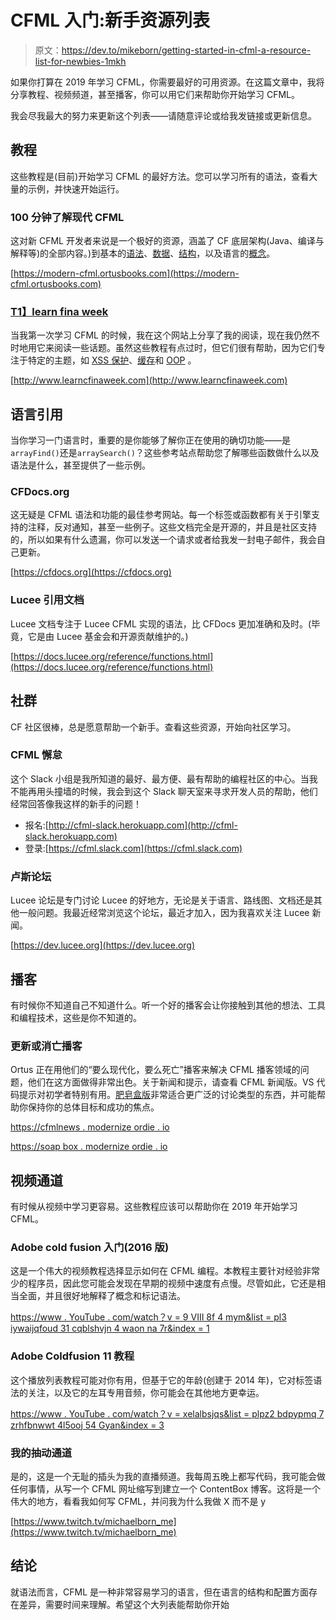 # CFML 入门:新手资源列表

> 原文：<https://dev.to/mikeborn/getting-started-in-cfml-a-resource-list-for-newbies-1mkh>

如果你打算在 2019 年学习 CFML，你需要最好的可用资源。在这篇文章中，我将分享教程、视频频道，甚至播客，你可以用它们来帮助你开始学习 CFML。

我会尽我最大的努力来更新这个列表——请随意评论或给我发链接或更新信息。

## 教程

这些教程是(目前)开始学习 CFML 的最好方法。您可以学习所有的语法，查看大量的示例，并快速开始运行。

### 100 分钟了解现代 CFML

这对新 CFML 开发者来说是一个极好的资源，涵盖了 CF 底层架构(Java、编译与解释等)的全部内容。)到基本的[语法](https://modern-cfml.ortusbooks.com/cfml-language/syntax)、[数据](https://modern-cfml.ortusbooks.com/cfml-language/arrays)、[结构](https://modern-cfml.ortusbooks.com/cfml-language/structures)，以及语言的[概念](https://modern-cfml.ortusbooks.com/cfml-language/null-and-nothingness)。

[https://modern-cfml.ortusbooks.com](https://modern-cfml.ortusbooks.com)

### [T1】learn fina week](#learncfinaweek)

当我第一次学习 CFML 的时候，我在这个网站上分享了我的阅读，现在我仍然不时地用它来阅读一些话题。虽然这些教程有点过时，但它们很有帮助，因为它们专注于特定的主题，如 [XSS 保护](http://www.learncfinaweek.com/week1/Cross_Site_Scripting__XSS_/)、[缓存](http://www.learncfinaweek.com/week1/Caching/)和 [OOP](http://www.learncfinaweek.com/week1/OOP/) 。

[http://www.learncfinaweek.com](http://www.learncfinaweek.com)

## 语言引用

当你学习一门语言时，重要的是你能够了解你正在使用的确切功能——是`arrayFind()`还是`arraySearch()`？这些参考站点帮助您了解哪些函数做什么以及语法是什么，甚至提供了一些示例。

### CFDocs.org

这无疑是 CFML 语法和功能的最佳参考网站。每一个标签或函数都有关于引擎支持的注释，反对通知，甚至一些例子。这些文档完全是开源的，并且是社区支持的，所以如果有什么遗漏，你可以发送一个请求或者给我发一封电子邮件，我会自己更新。

[https://cfdocs.org](https://cfdocs.org)

### Lucee 引用文档

Lucee 文档专注于 Lucee CFML 实现的语法，比 CFDocs 更加准确和及时。(毕竟，它是由 Lucee 基金会和开源贡献维护的。)

[https://docs.lucee.org/reference/functions.html](https://docs.lucee.org/reference/functions.html)

## 社群

CF 社区很棒，总是愿意帮助一个新手。查看这些资源，开始向社区学习。

### CFML 懈怠

这个 Slack 小组是我所知道的最好、最方便、最有帮助的编程社区的中心。当我不能再用头撞墙的时候，我会到这个 Slack 聊天室来寻求开发人员的帮助，他们经常回答像我这样的新手的问题！

*   报名:[http://cfml-slack.herokuapp.com](http://cfml-slack.herokuapp.com)
*   登录:[https://cfml.slack.com](https://cfml.slack.com)

### 卢斯论坛

Lucee 论坛是专门讨论 Lucee 的好地方，无论是关于语言、路线图、文档还是其他一般问题。我最近经常浏览这个论坛，最近才加入，因为我喜欢关注 Lucee 新闻。

[https://dev.lucee.org](https://dev.lucee.org)

## 播客

有时候你不知道自己不知道什么。听一个好的播客会让你接触到其他的想法、工具和编程技术，这些是你不知道的。

### 更新或消亡播客

Ortus 正在用他们的“要么现代化，要么死亡”播客来解决 CFML 播客领域的问题，他们在这方面做得非常出色。关于新闻和提示，请查看 CFML 新闻版。VS 代码提示对初学者特别有用。[肥皂盒版](https://soapbox.modernizeordie.io)非常适合更广泛的讨论类型的东西，并可能帮助你保持你的总体目标和成功的焦点。

[https://cfmlnews . modernize ordie . io](https://cfmlnews.modernizeordie.io)

[https://soap box . modernize ordie . io](https://soapbox.modernizeordie.io)

## 视频通道

有时候从视频中学习更容易。这些教程应该可以帮助你在 2019 年开始学习 CFML。

### Adobe cold fusion 入门(2016 版)

这是一个伟大的视频教程选择显示如何在 CFML 编程。本教程主要针对经验非常少的程序员，因此您可能会发现在早期的视频中速度有点慢。尽管如此，它还是相当全面，并且很好地解释了概念和标记语法。

[https://www . YouTube . com/watch？v = 9 VIII 8f 4 mym&list = pl3 iywaijqfoud 31 cqblshvjn 4 waon na 7r&index = 1](https://www.youtube.com/watch?v=9viMI8f4myM&list=PL3iywAijqFoUD31CQBLsHvJn4WAonNA7r&index=1)

### Adobe Coldfusion 11 教程

这个播放列表教程可能对你有用，但基于它的年龄(创建于 2014 年)，它对标签语法的关注，以及它的左耳专用音频，你可能会在其他地方更幸运。

[https://www . YouTube . com/watch？v = xelalbsjqs&list = plpz2 bdpypmq 7 zrhfbnwwt 4l5ooj 54 Gyan&index = 3](https://www.youtube.com/watch?v=xelAelbSJqs&list=PLPZ2BdpyPMq7zRHFbNwwt4l5oOj54GYan&index=3)

### 我的抽动通道

是的，这是一个无耻的插头为我的直播频道。我每周五晚上都写代码，我可能会做任何事情，从写一个 CFML 网址缩写到建立一个 ContentBox 博客。这将是一个伟大的地方，看看我如何写 CFML，并问我为什么我做 X 而不是 y

[https://www.twitch.tv/michaelborn_me](https://www.twitch.tv/michaelborn_me)

## 结论

就语法而言，CFML 是一种非常容易学习的语言，但在语言的结构和配置方面存在差异，需要时间来理解。希望这个大列表能帮助你开始
